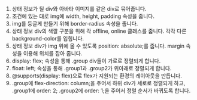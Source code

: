 1. 상태 정보가 될 div와 아바타 이미지를 같은 div로 묶어줍니다.
2. 조건에 있는 대로 img에 width, height, padding 속성을 줍니다.
3. img를 둥글게 만들기 위해 border-radius 속성을 줍니다.
4. 상태 정보 div의 색깔 구분을 위해 각 offline, online 클래스를 줍니다. 각각 다른 background-color를 입힙니다.
5. 상태 정보 div가 img 위에 올 수 있도록 position: absolute;를 줍니다. margin 속성을 이용해 위치를 잡아 줍니다.
6. display: flex; 속성을 통해 .group div들이 가로로 정렬되게 합니다.
7. float: left; 속성을 통해 .group1과 .group2가 위아래로 정렬되게 합니다.
8. @supports(display: flex)으로 flex가 지원되는 환경의 레이아웃을 만듭니다.
9. .group에 flex-direction: column;을 주어서 하위 div가 세로로 정렬되게 하고, .group1에 order: 2; .group2에 order: 1;을 주어서 정렬 순서가 바뀌도록 합니다.